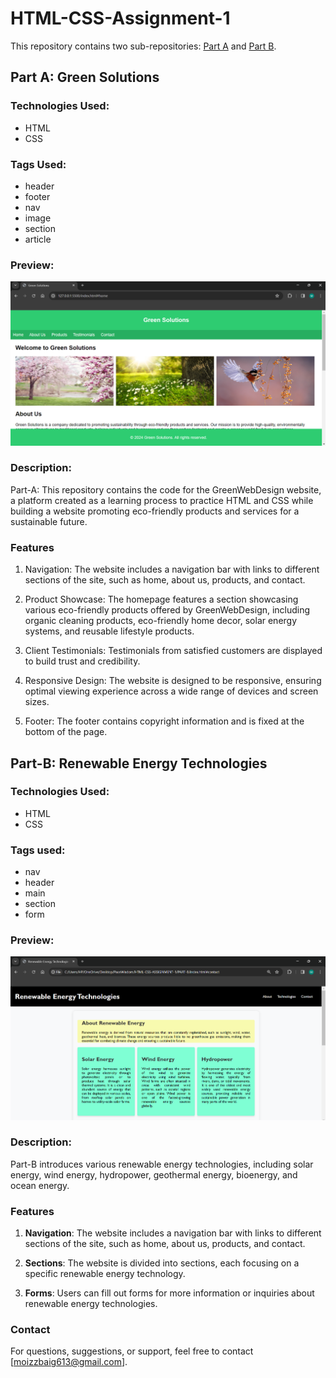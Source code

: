 # HTML-CSS-Assignment-1

This repository contains two sub-repositories: [Part A](https://github.com/mueezbaig/HTML-CSS-ASSIGNMENT-1/tree/main/PART%20A) and [Part B](https://github.com/mueezbaig/HTML-CSS-ASSIGNMENT-1/blob/main/PART-B/snapshots/contact.png).

## Part A: Green Solutions

### Technologies Used:
- HTML
- CSS

### Tags Used:
- header
- footer
- nav
- image
- section
- article

### Preview:
[![Part A Preview](https://github.com/mueezbaig/HTML-CSS-ASSIGNMENT-1/blob/main/PART%20A/Snapshots/Home_page.png)](https://github.com/mueezbaig/HTML-CSS-ASSIGNMENT-1/tree/main/PART%20A)

### Description:
Part-A: This repository contains the code for the GreenWebDesign website, a platform created as a learning process to practice HTML and CSS while building a website promoting eco-friendly products and services for a sustainable future.

### Features

1. Navigation: The website includes a navigation bar with links to different sections of the site, such as home, about us, products, and contact.

2. Product Showcase: The homepage features a section showcasing various eco-friendly products offered by GreenWebDesign, including organic cleaning products, eco-friendly home decor, solar energy systems, and reusable lifestyle products.

3. Client Testimonials: Testimonials from satisfied customers are displayed to build trust and credibility.

4. Responsive Design: The website is designed to be responsive, ensuring optimal viewing experience across a wide range of devices and screen sizes.

5. Footer: The footer contains copyright information and is fixed at the bottom of the page.

## Part-B: Renewable Energy Technologies

### Technologies Used:
- HTML
- CSS

### Tags used:

- nav
- header
- main
- section
- form

### Preview:
[![Part B Preview](https://github.com/mueezbaig/HTML-CSS-ASSIGNMENT-1/blob/main/PART-B/snapshots/home.png)](https://github.com/mueezbaig/HTML-CSS-ASSIGNMENT-1/tree/main/PART-B)

### Description:
Part-B introduces various renewable energy technologies, including solar energy, wind energy, hydropower, geothermal energy, bioenergy, and ocean energy.

### Features

1. **Navigation**: The website includes a navigation bar with links to different sections of the site, such as home, about us, products, and contact.

2. **Sections**: The website is divided into sections, each focusing on a specific renewable energy technology.

3. **Forms**: Users can fill out forms for more information or inquiries about renewable energy technologies.

### Contact

For questions, suggestions, or support, feel free to contact [moizzbaig613@gmail.com].
